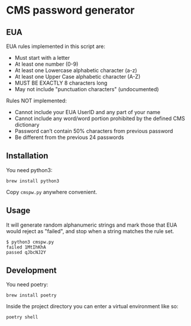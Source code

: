 # CMS password generator

## EUA

EUA rules implemented in this script are:

- Must start with a letter
- At least one number (0-9)
- At least one Lowercase alphabetic character (a-z)
- At least one Upper Case alphabetic character (A-Z)
- MUST BE EXACTLY 8 characters long
- May not include "punctuation characters" (undocumented)

Rules NOT implemented:

- Cannot include your EUA UserID and any part of your name
- Cannot include any word/word portion prohibited by the defined CMS dictionary
- Password can’t contain 50% characters from previous password
- Be different from the previous 24 passwords

## Installation

You need python3:

```console
brew install python3
```

Copy `cmspw.py` anywhere convenient.

## Usage

It will generate random alphanumeric strings and mark those that EUA would
reject as "failed", and stop when a string matches the rule set.

```console
$ python3 cmspw.py
failed 1MtIhKhA
passed qJbcNJ2Y
```

## Development

You need poetry:

```console
brew install poetry
```

Inside the project directory you can enter a virtual environment like so:

```console
poetry shell
```
